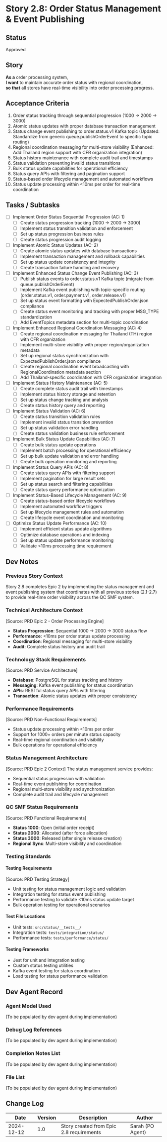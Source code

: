 # Story 2.8: Order Status Management & Event Publishing

## Status
Approved

## Story
**As a** order processing system,  
**I want** to maintain accurate order status with regional coordination,  
**so that** all stores have real-time visibility into order processing progress.

## Acceptance Criteria
1. Order status tracking through sequential progression (1000 → 2000 → 3000)
2. Atomic status updates with proper database transaction management
3. Status change event publishing to order.status.v1 Kafka topic (Updated: Standardize from generic queue.publishOrderEvent to specific topic routing)
4. Regional coordination messaging for multi-store visibility (Enhanced: Add Thailand region support with CFR organization integration)
5. Status history maintenance with complete audit trail and timestamps
6. Status validation preventing invalid status transitions
7. Bulk status update capabilities for operational efficiency
8. Status query APIs with filtering and pagination support
9. Status-based order lifecycle management and automated workflows
10. Status update processing within <10ms per order for real-time coordination

## Tasks / Subtasks

- [ ] Implement Order Status Sequential Progression (AC: 1)
  - [ ] Create status progression tracking (1000 → 2000 → 3000)
  - [ ] Implement status transition validation and enforcement
  - [ ] Set up status progression business rules
  - [ ] Create status progression audit logging

- [ ] Implement Atomic Status Updates (AC: 2)
  - [ ] Create atomic status updates with database transactions
  - [ ] Implement transaction management and rollback capabilities
  - [ ] Set up status update consistency and integrity
  - [ ] Create transaction failure handling and recovery

- [ ] Implement Enhanced Status Change Event Publishing (AC: 3)
  - [ ] Publish status events to order.status.v1 Kafka topic (migrate from queue.publishOrderEvent)
  - [ ] Implement Kafka event publishing with topic-specific routing (order.status.v1, order.payment.v1, order.release.v1)
  - [ ] Set up status event formatting with ExpectedPublishOrder.json compliance
  - [ ] Create status event monitoring and tracking with proper MSG_TYPE standardization
  - [ ] Add EventTopics metadata section for multi-topic coordination

- [ ] Implement Enhanced Regional Coordination Messaging (AC: 4)
  - [ ] Create regional coordination messaging for Thailand (TH) region with CFR organization
  - [ ] Implement multi-store visibility with proper region/organization metadata
  - [ ] Set up regional status synchronization with ExpectedPublishOrder.json compliance
  - [ ] Create regional coordination event broadcasting with RegionalCoordination metadata section
  - [ ] Add Thailand-specific coordination with CFR organization integration

- [ ] Implement Status History Maintenance (AC: 5)
  - [ ] Create complete status audit trail with timestamps
  - [ ] Implement status history storage and retention
  - [ ] Set up status change tracking and analysis
  - [ ] Create status history query and reporting

- [ ] Implement Status Validation (AC: 6)
  - [ ] Create status transition validation rules
  - [ ] Implement invalid status transition prevention
  - [ ] Set up status validation error handling
  - [ ] Create status validation business rule enforcement

- [ ] Implement Bulk Status Update Capabilities (AC: 7)
  - [ ] Create bulk status update operations
  - [ ] Implement batch processing for operational efficiency
  - [ ] Set up bulk update validation and error handling
  - [ ] Create bulk operation monitoring and reporting

- [ ] Implement Status Query APIs (AC: 8)
  - [ ] Create status query APIs with filtering support
  - [ ] Implement pagination for large result sets
  - [ ] Set up status search and filtering capabilities
  - [ ] Create status query performance optimization

- [ ] Implement Status-Based Lifecycle Management (AC: 9)
  - [ ] Create status-based order lifecycle workflows
  - [ ] Implement automated workflow triggers
  - [ ] Set up lifecycle management rules and automation
  - [ ] Create lifecycle event coordination and monitoring

- [ ] Optimize Status Update Performance (AC: 10)
  - [ ] Implement efficient status update algorithms
  - [ ] Optimize database operations and indexing
  - [ ] Set up status update performance monitoring
  - [ ] Validate <10ms processing time requirement

## Dev Notes

### Previous Story Context
Story 2.8 completes Epic 2 by implementing the status management and event publishing system that coordinates with all previous stories (2.1-2.7) to provide real-time order visibility across the QC SMF system.

### Technical Architecture Context
[Source: PRD Epic 2 - Order Processing Engine]
- **Status Progression**: Sequential 1000 → 2000 → 3000 status flow
- **Performance**: <10ms per order status update processing
- **Coordination**: Regional messaging for multi-store visibility
- **Audit**: Complete status history and audit trail

### Technology Stack Requirements
[Source: PRD Service Architecture]
- **Database**: PostgreSQL for status tracking and history
- **Messaging**: Kafka event publishing for status coordination
- **APIs**: RESTful status query APIs with filtering
- **Transaction**: Atomic status updates with proper consistency

### Performance Requirements
[Source: PRD Non-Functional Requirements]
- Status update processing within <10ms per order
- Support for 1000+ orders per minute status capacity
- Real-time regional coordination and visibility
- Bulk operations for operational efficiency

### Status Management Architecture
[Source: PRD Epic 2 Context]
The status management service provides:
- Sequential status progression with validation
- Real-time event publishing for coordination
- Regional multi-store visibility and synchronization
- Complete audit trail and lifecycle management

### QC SMF Status Requirements
[Source: PRD Functional Requirements]
- **Status 1000**: Open (initial order receipt)
- **Status 2000**: Allocated (after force allocation)
- **Status 3000**: Released (after single release creation)
- **Regional Sync**: Multi-store visibility and coordination

### Testing Standards

#### Testing Requirements
[Source: PRD Testing Strategy]
- Unit testing for status management logic and validation
- Integration testing for status event publishing
- Performance testing to validate <10ms status update target
- Bulk operation testing for operational scenarios

#### Test File Locations
- Unit tests: `src/status/__tests__/`
- Integration tests: `tests/integration/status/`
- Performance tests: `tests/performance/status/`

#### Testing Frameworks
- Jest for unit and integration testing
- Custom status testing utilities
- Kafka event testing for status coordination
- Load testing for status performance validation

## Dev Agent Record

### Agent Model Used
(To be populated by dev agent during implementation)

### Debug Log References
(To be populated by dev agent during implementation)

### Completion Notes List
(To be populated by dev agent during implementation)

### File List
(To be populated by dev agent during implementation)

## Change Log

| Date | Version | Description | Author |
|------|---------|-------------|--------|
| 2024-12-12 | 1.0 | Story created from Epic 2.8 requirements | Sarah (PO Agent) |